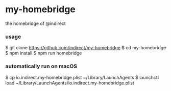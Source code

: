 # my-homebridge

the homebridge of @indirect

### usage

$ git clone https://github.com/indirect/my-homebridge
$ cd my-homebridge
$ npm install
$ npm run homebridge

### automatically run on macOS

$ cp io.indirect.my-homebridge.plist ~/Library/LaunchAgents
$ launchctl load ~/Library/LaunchAgents/io.indirect.my-homebridge.plist
